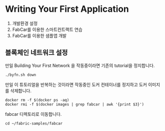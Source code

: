 # Writing Your First Application

1. 개발환경 설정
2. FabCar를 이용한 스마트컨트랙트 연습
3. FabCar를 이용한 샘플앱 개발


## 블록체인 네트워크 설정

만일 Building Your First Network 을 작동중이라면 기존의 tutorial을 정지합니다.

    ./byfn.sh down
    
만일 이 튜토리얼을 반복하는 것이라면 작동중인 도커 컨테이너를 정지하고 도커 이미지를 삭제합니다.

    docker rm -f $(docker ps -aq)
    docker rmi -f $(docker images | grep fabcar | awk '{print $3}')


fabcar 디렉토리로 이동합니다.

    cd ~/fabric-samples/fabcar
